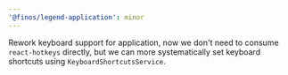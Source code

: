 ```yaml
---
'@finos/legend-application': minor
---
```


Rework keyboard support for application, now we don't need to consume `react-hotkeys` directly, but we can more systematically set keyboard shortcuts using `KeyboardShortcutsService`.
